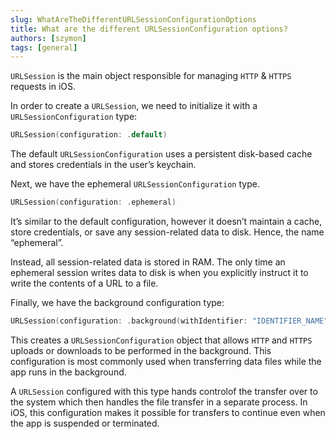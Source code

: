 ```yaml
---
slug: WhatAreTheDifferentURLSessionConfigurationOptions
title: What are the different URLSessionConfiguration options?
authors: [szymon]
tags: [general]
---
```



`URLSession` is the main object responsible for managing `HTTP` & `HTTPS` requests in iOS.

In order to create a `URLSession`, we need to initialize it with a `URLSessionConfiguration` type:

```swift
URLSession(configuration: .default)
```

The default `URLSessionConfiguration` uses a persistent disk-based cache and stores
credentials in the user’s keychain.

Next, we have the ephemeral `URLSessionConfiguration` type.

```swift
URLSession(configuration: .ephemeral)
```

It’s similar to the default configuration, however it doesn’t maintain a cache, store credentials, or save any session-related data to disk. Hence, the name “ephemeral”.

Instead, all session-related data is stored in RAM. The only time an ephemeral session writes data to disk is when you explicitly instruct it to write the contents of a URL to a file.

Finally, we have the background configuration type:
```swift
URLSession(configuration: .background(withIdentifier: "IDENTIFIER_NAME"))
```
This creates a `URLSessionConfiguration` object that allows `HTTP` and `HTTPS` uploads or downloads to be performed in the background. This configuration is most commonly used when transferring data files while the app runs in the background.

A `URLSession` configured with this type hands controlof the transfer over to the system which then handles the file transfer in a separate process. In iOS, this configuration makes it possible for transfers to continue even when the app is suspended or terminated.
